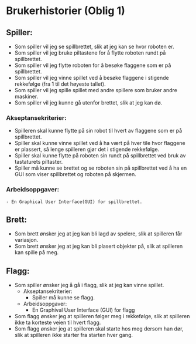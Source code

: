 # Brukerhistorier (Oblig 1)


## Spiller:

- Som spiller vil jeg se spillbrettet, slik at jeg kan se hvor roboten er.
- Som spiller vil jeg bruke piltastene for å flytte roboten rundt på spillbrettet.
- Som spiller vil jeg flytte roboten for å besøke flaggene som er på spillbrettet.
- Som spiller vil jeg vinne spillet ved å besøke flaggene i stigende rekkefølge (fra 1 til det høyeste tallet).
- Som spiller vil jeg spille spillet med andre spillere som bruker andre maskiner.
- Som spiller vil jeg kunne gå utenfor brettet, slik at jeg kan dø.


### Akseptansekriterier:
- Spilleren skal kunne flytte på sin robot til hvert av flaggene som er på spillbrettet. 
- Spiller skal kunne vinne spillet ved å ha vært på hver tile hvor flaggene er plassert,
  så lenge spilleren gjør det i stigende rekkefølge.
- Spiller skal kunne flytte på roboten sin rundt på spillbrettet ved bruk av tastaturets piltaster.
- Spiller må kunne se brettet og se roboten sin på spillbrettet ved å ha en GUI som viser spillbrettet og roboten på skjermen.
        
### Arbeidsoppgaver: 
    - En Graphical User Interface(GUI) for spillbrettet.

## Brett:

- Som brett ønsker jeg at jeg kan bli lagd av spelere, slik at spilleren får variasjon.
- Som brett ønsker jeg at jeg kan bli plasert objekter på, slik at spilleren kan spille på meg.

## Flagg:

- Som spiller ønsker jeg å gå i flagg, slik at jeg kan vinne spillet.
    - Akseptansekriterier:
         - Spiller må kunne se flagg.
    - Arbeidsoppgaver:
         - En Graphival User Interface (GUI) for flagg
- Som flagg ønsker jeg at spilleren følger meg i rekkefølge, slik at spilleren ikke ta korteste veien til hvert flagg.
- Som flagg ønsker jeg at spilleren skal starte hos meg dersom han dør, slik at spilleren ikke starter fra starten hver gang.

